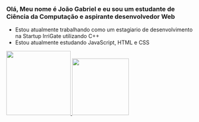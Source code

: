 ### Olá, Meu nome é João Gabriel e eu sou um estudante de Ciência da Computação e aspirante desenvolvedor Web

- Estou atualmente trabalhando como um estagiario de desenvolvimento na Startup IrriGate utilizando C++
- Estou atualmente estudando JavaScript, HTML e CSS

<div>
<a href="https://linktr.ee/JoaoGBoese15">
<img height="170em" src="https://github-readme-stats.vercel.app/api?username=JoaoGBoese15&show_icons=true&theme=midnight-purple"/>
<img height="150em" src="https://github-readme-stats.vercel.app/api/top-langs/?username=JoaoGBoese15&layout=compact&langs_count=16&theme=midnight-purple"/>
</div>
